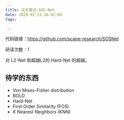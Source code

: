 ```yaml
---
title: 论文笔记-SOS-Net
date: 2020-02-23 16:42:04
tags:

---
```


代码链接：https://github.com/scape-research/SOSNet

研读次数：1



对 L2-Net 和超越L2的 Hard-Net 的超越。

 

## 待学的东西

- Von Mises-Fisher distribution
- BOLD
- Hard-Net
- First Order Similarity (FOS)
- $K$ Nearest Neighbors (KNN)